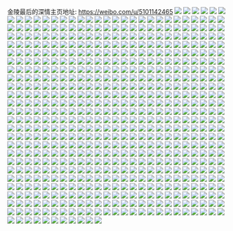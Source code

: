 金陵最后的深情主页地址: https://weibo.com/u/5101142465 
![](https://wx4.sinaimg.cn/mw2000/005zdSbnly1h95xys8tdij32c0340b2a.jpg) 
![](https://wx4.sinaimg.cn/mw2000/005zdSbnly1h95xyvh601j32c03401ky.jpg) 
![](https://wx4.sinaimg.cn/mw2000/005zdSbnly1h95xz0tlqej32c0340kjm.jpg) 
![](https://wx4.sinaimg.cn/mw2000/005zdSbnly1h95xz69ycwj32c0340x6q.jpg) 
![](https://wx4.sinaimg.cn/mw2000/005zdSbnly1h95xyndbztj32c03404qt.jpg) 
![](https://wx4.sinaimg.cn/mw2000/005zdSbnly1h95xzjs5fxj32c033zkjo.jpg) 
![](https://wx4.sinaimg.cn/mw2000/005zdSbnly1h94scohmbyj316o1kw1kx.jpg) 
![](https://wx4.sinaimg.cn/mw2000/005zdSbnly1h94scr5qmwj316o1kw4qp.jpg) 
![](https://wx4.sinaimg.cn/mw2000/005zdSbnly1h94sctmosaj316o1kw1kx.jpg) 
![](https://wx4.sinaimg.cn/mw2000/005zdSbnly1h94scusnk2j316o1kw4qp.jpg) 
![](https://wx4.sinaimg.cn/mw2000/005zdSbnly1h94scwnuiuj316o1kw4qp.jpg) 
![](https://wx4.sinaimg.cn/mw2000/005zdSbnly1h94scx3y5dj316o1kw1kx.jpg) 
![](https://wx4.sinaimg.cn/mw2000/005zdSbnly1h94sd2a0uzj32c03407wn.jpg) 
![](https://wx4.sinaimg.cn/mw2000/005zdSbnly1h94scm2dgfj330v29n7wi.jpg) 
![](https://wx4.sinaimg.cn/mw2000/005zdSbnly1h905cnvd77j32c0340npe.jpg) 
![](https://wx4.sinaimg.cn/mw2000/005zdSbnly1h905cootbgj32c0340npe.jpg) 
![](https://wx4.sinaimg.cn/mw2000/005zdSbnly1h905cpljb4j32c0340kjm.jpg) 
![](https://wx4.sinaimg.cn/mw2000/005zdSbnly1h905cn16wkj31th2fa7v2.jpg) 
![](https://wx4.sinaimg.cn/mw2000/005zdSbnly1h905crf4ahj32c0340e82.jpg) 
![](https://wx4.sinaimg.cn/mw2000/005zdSbnly1h905crzdz2j320d2oh7wh.jpg) 
![](https://wx4.sinaimg.cn/mw2000/005zdSbnly1h8z3tw39qmj32c03401l0.jpg) 
![](https://wx4.sinaimg.cn/mw2000/005zdSbnly1h8z3txl1ooj32c03407wk.jpg) 
![](https://wx4.sinaimg.cn/mw2000/005zdSbnly1h8z3tys9hij32c0340x6q.jpg) 
![](https://wx4.sinaimg.cn/mw2000/005zdSbnly1h8z3tzzadvj32c02c01kz.jpg) 
![](https://wx4.sinaimg.cn/mw2000/005zdSbnly1h8z3tuw5boj32c02c0kjm.jpg) 
![](https://wx4.sinaimg.cn/mw2000/005zdSbnly1h8z3u12cc5j32c02c0npe.jpg) 
![](https://wx4.sinaimg.cn/mw2000/005zdSbnly1h8z3u24lbfj32c0340hdv.jpg) 
![](https://wx4.sinaimg.cn/mw2000/005zdSbnly1h8z3u3bg9ij32c0340kjn.jpg) 
![](https://wx4.sinaimg.cn/mw2000/005zdSbnly1h8z3u490jaj32c02c0hdu.jpg) 
![](https://wx4.sinaimg.cn/mw2000/005zdSbnly1h8wxp9gf7vj32bc3347wi.jpg) 
![](https://wx4.sinaimg.cn/mw2000/005zdSbnly1h8wxpabi4nj32bc334hdu.jpg) 
![](https://wx4.sinaimg.cn/mw2000/005zdSbnly1h8wxpao56nj31401o0k36.jpg) 
![](https://wx4.sinaimg.cn/mw2000/005zdSbnly1h8wxpcc02lj32bc3341kz.jpg) 
![](https://wx4.sinaimg.cn/mw2000/005zdSbnly1h8wxp8j5kkj32bc3341ky.jpg) 
![](https://wx4.sinaimg.cn/mw2000/005zdSbnly1h8ndjp0ukxj31sc2ds1ky.jpg) 
![](https://wx4.sinaimg.cn/mw2000/005zdSbnly1h8ndjt6zb3j31sc2dsb2a.jpg) 
![](https://wx4.sinaimg.cn/mw2000/005zdSbnly1h8ndjy34sjj32c0340b2b.jpg) 
![](https://wx4.sinaimg.cn/mw2000/005zdSbnly1h8ndjnh5ogj32c03407wj.jpg) 
![](https://wx4.sinaimg.cn/mw2000/005zdSbnly1h8ndjvv9fzj32c0340b2b.jpg) 
![](https://wx4.sinaimg.cn/mw2000/005zdSbnly1h8ndjr4ljrj32c0340x6q.jpg) 
![](https://wx4.sinaimg.cn/mw2000/005zdSbnly1h8k3godndwj30u01t1n2t.jpg) 
![](https://wx4.sinaimg.cn/mw2000/005zdSbnly1h8k3h3443yj30u01t17a8.jpg) 
![](https://wx4.sinaimg.cn/mw2000/005zdSbnly1h8k3h3k18mj30u01t10yt.jpg) 
![](https://wx4.sinaimg.cn/mw2000/005zdSbnly1h8k3h3u5daj30u01t1n38.jpg) 
![](https://wx4.sinaimg.cn/mw2000/005zdSbnly1h8k3h45pdaj30u01t1dmh.jpg) 
![](https://wx4.sinaimg.cn/mw2000/005zdSbnly1h8k3h2klkvj30u01t1n2e.jpg) 
![](https://wx4.sinaimg.cn/mw2000/005zdSbnly1h8f5q79ab9j32c0340x6p.jpg) 
![](https://wx4.sinaimg.cn/mw2000/005zdSbnly1h8f5q7zcemj32c03407wi.jpg) 
![](https://wx4.sinaimg.cn/mw2000/005zdSbnly1h8f5q8cee6j30rs1jkk1j.jpg) 
![](https://wx4.sinaimg.cn/mw2000/005zdSbnly1h8f5q8l9haj30rs1jktjm.jpg) 
![](https://wx4.sinaimg.cn/mw2000/005zdSbnly1h8f5q8trbwj30rs1jk7fm.jpg) 
![](https://wx4.sinaimg.cn/mw2000/005zdSbnly1h8f5q6jyz9j30rs220nle.jpg) 
![](https://wx4.sinaimg.cn/mw2000/005zdSbnly1h8f5q9bju6j31402eo1kx.jpg) 
![](https://wx4.sinaimg.cn/mw2000/005zdSbnly1h8f5q9kc0bj30rs15o10y.jpg) 
![](https://wx4.sinaimg.cn/mw2000/005zdSbnly1h8f5q9u743j30rs2klhb7.jpg) 
![](https://wx4.sinaimg.cn/mw2000/005zdSbnly1h8cp1mngkqj32c0340kjl.jpg) 
![](https://wx4.sinaimg.cn/mw2000/005zdSbnly1h8cp1n7xpij32c0340kjl.jpg) 
![](https://wx4.sinaimg.cn/mw2000/005zdSbnly1h8cp1nwv8zj32c0340npd.jpg) 
![](https://wx4.sinaimg.cn/mw2000/005zdSbnly1h8cp1m33kkj32c0340hdt.jpg) 
![](https://wx4.sinaimg.cn/mw2000/005zdSbnly1h8cp1ohn3aj32c03404qp.jpg) 
![](https://wx4.sinaimg.cn/mw2000/005zdSbnly1h8cp1ozq03j32c03407wh.jpg) 
![](https://wx4.sinaimg.cn/mw2000/005zdSbnly1h87f1520f6j30rs1jkndu.jpg) 
![](https://wx4.sinaimg.cn/mw2000/005zdSbnly1h87f15ci9gj30rs1jkaql.jpg) 
![](https://wx4.sinaimg.cn/mw2000/005zdSbnly1h87f170ztcj32122pf7wh.jpg) 
![](https://wx4.sinaimg.cn/mw2000/005zdSbnly1h87f19ddg2j32c03401l0.jpg) 
![](https://wx4.sinaimg.cn/mw2000/005zdSbnly1h869zkdgx4j32072o91kx.jpg) 
![](https://wx4.sinaimg.cn/mw2000/005zdSbnly1h86a0a8w5bj32ii2ii4qp.jpg) 
![](https://wx4.sinaimg.cn/mw2000/005zdSbnly1h85j1qwczdj315m1jiwxn.jpg) 
![](https://wx4.sinaimg.cn/mw2000/005zdSbnly1h85j1rnt0jj32c03407wi.jpg) 
![](https://wx4.sinaimg.cn/mw2000/005zdSbnly1h85j1se0cpj31o0280kjl.jpg) 
![](https://wx4.sinaimg.cn/mw2000/005zdSbnly1h85j1tiu6rj31o0280qv5.jpg) 
![](https://wx4.sinaimg.cn/mw2000/005zdSbnly1h85j1qjuvbj31o0280kjl.jpg) 
![](https://wx4.sinaimg.cn/mw2000/005zdSbnly1h85j1un689j31o0280u0x.jpg) 
![](https://wx4.sinaimg.cn/mw2000/005zdSbnly1h85j1vrx5yj31o0280x6p.jpg) 
![](https://wx4.sinaimg.cn/mw2000/005zdSbnly1h85j1wx24ij31o0280u0x.jpg) 
![](https://wx4.sinaimg.cn/mw2000/005zdSbnly1h85j1y0rpcj31sc1scx6p.jpg) 
![](https://wx4.sinaimg.cn/mw2000/005zdSbnly1h81mqv41urj316o1kw4n2.jpg) 
![](https://wx4.sinaimg.cn/mw2000/005zdSbnly1h81mqw6ws8j31o0280x6p.jpg) 
![](https://wx4.sinaimg.cn/mw2000/005zdSbnly1h81mqwqajlj316o1kwtyc.jpg) 
![](https://wx4.sinaimg.cn/mw2000/005zdSbnly1h81mqxkff7j316o1kwx4n.jpg) 
![](https://wx4.sinaimg.cn/mw2000/005zdSbnly1h81mqulth0j316o1kw1jr.jpg) 
![](https://wx4.sinaimg.cn/mw2000/005zdSbnly1h81mqxw6d8j30rs1st180.jpg) 
![](https://wx4.sinaimg.cn/mw2000/005zdSbnly1h7y37t7n52j31o02807wh.jpg) 
![](https://wx4.sinaimg.cn/mw2000/005zdSbnly1h7y37u9mm5j31o02807wh.jpg) 
![](https://wx4.sinaimg.cn/mw2000/005zdSbnly1h7y37va9faj31o02807wh.jpg) 
![](https://wx4.sinaimg.cn/mw2000/005zdSbnly1h7y37w6zywj32c03407wj.jpg) 
![](https://wx4.sinaimg.cn/mw2000/005zdSbnly1h7y37s7gcsj30rs222k7d.jpg) 
![](https://wx4.sinaimg.cn/mw2000/005zdSbnly1h7y37wmysyj30rs22217n.jpg) 
![](https://wx4.sinaimg.cn/mw2000/005zdSbnly1h7y37wyihoj30rs1jkwy1.jpg) 
![](https://wx4.sinaimg.cn/mw2000/005zdSbnly1h7y37x7l9uj30rs1jk13h.jpg) 
![](https://wx4.sinaimg.cn/mw2000/005zdSbnly1h7y37xikohj30rs222kbd.jpg) 
![](https://wx4.sinaimg.cn/mw2000/005zdSbnly1h7q1rcs4x8j31hc280kjl.jpg) 
![](https://wx4.sinaimg.cn/mw2000/005zdSbnly1h7m5vrlksdj31sc1scnpd.jpg) 
![](https://wx4.sinaimg.cn/mw2000/005zdSbnly1h7laf14dh6j30u01t1dm9.jpg) 
![](https://wx4.sinaimg.cn/mw2000/005zdSbnly1h7lafeapsdj30u01t1gqm.jpg) 
![](https://wx4.sinaimg.cn/mw2000/005zdSbnly1h7lafny452j30tz13z49w.jpg) 
![](https://wx4.sinaimg.cn/mw2000/005zdSbnly1h7l3w4fk3vj30rs1jknb6.jpg) 
![](https://wx4.sinaimg.cn/mw2000/005zdSbnly1h7l3w3bzvtj316o1kwu0e.jpg) 
![](https://wx4.sinaimg.cn/mw2000/005zdSbnly1h7dfxpxmtpj30u01t10zm.jpg) 
![](https://wx4.sinaimg.cn/mw2000/005zdSbnly1h7dfxv19n7j30u01t1js8.jpg) 
![](https://wx4.sinaimg.cn/mw2000/005zdSbnly1h79u1bih0yj30u01t1tdn.jpg) 
![](https://wx4.sinaimg.cn/mw2000/005zdSbnly1h79u1j0f33j30u01t1q86.jpg) 
![](https://wx4.sinaimg.cn/mw2000/005zdSbnly1h79u1u2dzaj30u01t1dkz.jpg) 
![](https://wx4.sinaimg.cn/mw2000/005zdSbnly1h79u1r9vmwj30u01t1wf7.jpg) 
![](https://wx4.sinaimg.cn/mw2000/005zdSbnly1h750dyn3ngj32c02bzhdu.jpg) 
![](https://wx4.sinaimg.cn/mw2000/005zdSbnly1h750dzz7xlj32c0340hdu.jpg) 
![](https://wx4.sinaimg.cn/mw2000/005zdSbnly1h750e2kyc5j32c02c01kz.jpg) 
![](https://wx4.sinaimg.cn/mw2000/005zdSbnly1h750e4gjosj32c0340qv6.jpg) 
![](https://wx4.sinaimg.cn/mw2000/005zdSbnly1h750e5sobsj32c0340e82.jpg) 
![](https://wx4.sinaimg.cn/mw2000/005zdSbnly1h750ecuubtj31sc1sctgp.jpg) 
![](https://wx4.sinaimg.cn/mw2000/005zdSbnly1h750e9ak0jj31sc1schdt.jpg) 
![](https://wx4.sinaimg.cn/mw2000/005zdSbnly1h750eg00omj30rs1cmqf9.jpg) 
![](https://wx4.sinaimg.cn/mw2000/005zdSbnly1h6t2p1amkcj30wr1z04qp.jpg) 
![](https://wx4.sinaimg.cn/mw2000/005zdSbnly1h6t304f39pj30wi1yc1kx.jpg) 
![](https://wx4.sinaimg.cn/mw2000/005zdSbnly1h6op891ptej31zk1zjnpd.jpg) 
![](https://wx4.sinaimg.cn/mw2000/005zdSbnly1h6op8a0e1tj316o1kwkj8.jpg) 
![](https://wx4.sinaimg.cn/mw2000/005zdSbnly1h6op8cuajjj316o1kwdjl.jpg) 
![](https://wx4.sinaimg.cn/mw2000/005zdSbnly1h6op8fcxr5j31sc2dse82.jpg) 
![](https://wx4.sinaimg.cn/mw2000/005zdSbnly1h6op82x17bj31sc2dskjm.jpg) 
![](https://wx4.sinaimg.cn/mw2000/005zdSbnly1h6op8glzdxj30rs1jk10r.jpg) 
![](https://wx4.sinaimg.cn/mw2000/005zdSbnly1h6oqmt8c1aj32c03407wj.jpg) 
![](https://wx4.sinaimg.cn/mw2000/005zdSbnly1h6oqmvyhmhj32c03407wj.jpg) 
![](https://wx4.sinaimg.cn/mw2000/005zdSbnly1h6oqmqh6ryj30rs1jkdi5.jpg) 
![](https://wx4.sinaimg.cn/mw2000/005zdSbnly1h6oqn445r4j329h30mhdx.jpg) 
![](https://wx4.sinaimg.cn/mw2000/005zdSbnly1h6htga4317j321g329x6q.jpg) 
![](https://wx4.sinaimg.cn/mw2000/005zdSbnly1h6avc2grevj31be0zkq74.jpg) 
![](https://wx4.sinaimg.cn/mw2000/005zdSbnly1h6avc2shalj30zk1be3zx.jpg) 
![](https://wx4.sinaimg.cn/mw2000/005zdSbnly1h61dhaqtlfj32c0340x6s.jpg) 
![](https://wx4.sinaimg.cn/mw2000/005zdSbnly1h61dhcip33j32c03401l0.jpg) 
![](https://wx4.sinaimg.cn/mw2000/005zdSbnly1h61dhdrwykj31sc2dsx6p.jpg) 
![](https://wx4.sinaimg.cn/mw2000/005zdSbnly1h61dhf4ne0j31sc2dsqv5.jpg) 
![](https://wx4.sinaimg.cn/mw2000/005zdSbnly1h61dh6gkj6j316o1kw7wh.jpg) 
![](https://wx4.sinaimg.cn/mw2000/005zdSbnly1h61dhg1on8j30rs15o7l3.jpg) 
![](https://wx4.sinaimg.cn/mw2000/005zdSbnly1h61dhh4uyuj31402eon5s.jpg) 
![](https://wx4.sinaimg.cn/mw2000/005zdSbnly1h61dhi6clxj31402eok5b.jpg) 
![](https://wx4.sinaimg.cn/mw2000/005zdSbnly1h60gaqpsy6j31sc1sce81.jpg) 
![](https://wx4.sinaimg.cn/mw2000/005zdSbnly1h60garjgfuj31sc1sc4qp.jpg) 
![](https://wx4.sinaimg.cn/mw2000/005zdSbnly1h60gaprm77j32c0340e83.jpg) 
![](https://wx4.sinaimg.cn/mw2000/005zdSbnly1h60galjkaxj316o1kwtsl.jpg) 
![](https://wx4.sinaimg.cn/mw2000/005zdSbnly1h60gamy8uqj316o1kwnpd.jpg) 
![](https://wx4.sinaimg.cn/mw2000/005zdSbnly1h60gaoex2mj32bc3341kx.jpg) 
![](https://wx4.sinaimg.cn/mw2000/005zdSbnly1h5zg29xchvj32c0340u0y.jpg) 
![](https://wx4.sinaimg.cn/mw2000/005zdSbnly1h5zg1rerrij31sc2dsnay.jpg) 
![](https://wx4.sinaimg.cn/mw2000/005zdSbnly1h5zg2i381gj32c0340npg.jpg) 
![](https://wx4.sinaimg.cn/mw2000/005zdSbnly1h5zg2jnsgaj31571iykhd.jpg) 
![](https://wx4.sinaimg.cn/mw2000/005zdSbnly1h5zg1xfbioj32c0340hdv.jpg) 
![](https://wx4.sinaimg.cn/mw2000/005zdSbnly1h5zg20xe3rj32c0340qv7.jpg) 
![](https://wx4.sinaimg.cn/mw2000/005zdSbnly1h5zg282fe4j32c0340wsh.jpg) 
![](https://wx4.sinaimg.cn/mw2000/005zdSbnly1h5zg17gva3j32c03404qs.jpg) 
![](https://wx4.sinaimg.cn/mw2000/005zdSbnly1h5zg2dbf3kj32c0340npf.jpg) 
![](https://wx4.sinaimg.cn/mw2000/005zdSbnly1h5yg9d3eluj31kw1kw4qp.jpg) 
![](https://wx4.sinaimg.cn/mw2000/005zdSbnly1h5yg9h2ffqj30rs1lvnjx.jpg) 
![](https://wx4.sinaimg.cn/mw2000/005zdSbnly1h5yg91f4dbj30ok0wr75t.jpg) 
![](https://wx4.sinaimg.cn/mw2000/005zdSbngy1h5xtvl738vj32c02c04qq.jpg) 
![](https://wx4.sinaimg.cn/mw2000/005zdSbngy1h5xtvnrm4tj32c03407wi.jpg) 
![](https://wx4.sinaimg.cn/mw2000/005zdSbngy1h5xtvhzsnzj30ok0wrgr9.jpg) 
![](https://wx4.sinaimg.cn/mw2000/005zdSbnly1h5rjsqnp0vj32bz33z4qr.jpg) 
![](https://wx4.sinaimg.cn/mw2000/005zdSbnly1h5rjsid6s7j32bz33z4qr.jpg) 
![](https://wx4.sinaimg.cn/mw2000/005zdSbnly1h5rjst300aj30rs1jkdsd.jpg) 
![](https://wx4.sinaimg.cn/mw2000/005zdSbnly1h5fp7w95xij30u013ywqg.jpg) 
![](https://wx4.sinaimg.cn/mw2000/005zdSbnly1h4b0s635w3j3297309kjm.jpg) 
![](https://wx4.sinaimg.cn/mw2000/005zdSbnly1h4b0ryox8oj32c02c07wh.jpg) 
![](https://wx4.sinaimg.cn/mw2000/005zdSbnly1h5fox3opjoj30u01407g8.jpg) 
![](https://wx4.sinaimg.cn/mw2000/005zdSbnly1h5fox3dv6ej30u0140gzj.jpg) 
![](https://wx4.sinaimg.cn/mw2000/005zdSbnly1h5fox3wrc3j30u0140zy6.jpg) 
![](https://wx4.sinaimg.cn/mw2000/005zdSbnly1h5fox46br5j30u0190n4w.jpg) 
![](https://wx4.sinaimg.cn/mw2000/005zdSbnly1h5fox4k1m5j30u0190dlx.jpg) 
![](https://wx4.sinaimg.cn/mw2000/005zdSbnly1h1nfxg6a92j30rs1jk4fq.jpg) 
![](https://wx4.sinaimg.cn/mw2000/005zdSbnly1h1nfxggt6qj31400u0gre.jpg) 
![](https://wx4.sinaimg.cn/mw2000/005zdSbnly1h1nfxgo9egj31400u0wtu.jpg) 
![](https://wx4.sinaimg.cn/mw2000/005zdSbnly1h1nfxgv59wj30u0140n7h.jpg) 
![](https://wx4.sinaimg.cn/mw2000/005zdSbnly1h1nfxhi7woj30u01404do.jpg) 
![](https://wx4.sinaimg.cn/mw2000/005zdSbnly1h1nfxhq4u3j30u00u00wy.jpg) 
![](https://wx4.sinaimg.cn/mw2000/005zdSbnly1h1nfxhy2uhj30u014012h.jpg) 
![](https://wx4.sinaimg.cn/mw2000/005zdSbnly1h1nfxi5ht9j30u00u0wlk.jpg) 
![](https://wx4.sinaimg.cn/mw2000/005zdSbnly1h1nfxfseqnj30u01400y6.jpg) 
![](https://wx4.sinaimg.cn/mw2000/005zdSbnly1h5fq7yxs2gj30u0190tcp.jpg) 
![](https://wx4.sinaimg.cn/mw2000/005zdSbnly1h5fq7ymrllj30u0190afx.jpg) 
![](https://wx4.sinaimg.cn/mw2000/005zdSbnly1h5fq7z90d8j30u0190n1i.jpg) 
![](https://wx4.sinaimg.cn/mw2000/005zdSbnly1gz2tkx9wcfj30rs1jk7pp.jpg) 
![](https://wx4.sinaimg.cn/mw2000/005zdSbnly1gz2tlhn62aj32c03404qt.jpg) 
![](https://wx4.sinaimg.cn/mw2000/005zdSbnly1gz2tofdokdj31sc2dsnpe.jpg) 
![](https://wx4.sinaimg.cn/mw2000/005zdSbnly1gz2tlxi70kj32ei379000.jpg) 
![](https://wx4.sinaimg.cn/mw2000/005zdSbnly1gz2tljuw7rj30rs1jkwu7.jpg) 
![](https://wx4.sinaimg.cn/mw2000/005zdSbnly1gz2tmf3su2j32ei379u0y.jpg) 
![](https://wx4.sinaimg.cn/mw2000/005zdSbnly1gz2tmhp0tgj30rs2224mb.jpg) 
![](https://wx4.sinaimg.cn/mw2000/005zdSbnly1gz2toxud05j30rs2kl1kx.jpg) 
![](https://wx4.sinaimg.cn/mw2000/005zdSbnly1gz2tkv952oj30rs1jkaqs.jpg) 
![](https://wx4.sinaimg.cn/mw2000/005zdSbnly1gy5ffghqe5j32c0340b2b.jpg) 
![](https://wx4.sinaimg.cn/mw2000/005zdSbnly1gy5ffi2ch8j32c03404qr.jpg) 
![](https://wx4.sinaimg.cn/mw2000/005zdSbnly1gy5ffj9w2mj32c0340b2b.jpg) 
![](https://wx4.sinaimg.cn/mw2000/005zdSbnly1gy5ffkfirzj32c0340x6q.jpg) 
![](https://wx4.sinaimg.cn/mw2000/005zdSbnly1gy5ffldq8yj32c03404qr.jpg) 
![](https://wx4.sinaimg.cn/mw2000/005zdSbnly1gy5ffmf0dyj32c03404qr.jpg) 
![](https://wx4.sinaimg.cn/mw2000/005zdSbnly1gy5ffn9s9lj31o0280u0x.jpg) 
![](https://wx4.sinaimg.cn/mw2000/005zdSbnly1gy5ffofebxj32c03407wj.jpg) 
![](https://wx4.sinaimg.cn/mw2000/005zdSbnly1gy5ffpmg06j32c0340b2b.jpg) 
![](https://wx4.sinaimg.cn/mw2000/005zdSbnly1gsm9my3h59j32c03401kz.jpg) 
![](https://wx4.sinaimg.cn/mw2000/005zdSbnly1gsm9n0q40ij32c0340hdu.jpg) 
![](https://wx4.sinaimg.cn/mw2000/005zdSbnly1gsm9n2kce8j32c0340hdu.jpg) 
![](https://wx4.sinaimg.cn/mw2000/005zdSbnly1h5fn1da0ipj30u0140k2a.jpg) 
![](https://wx4.sinaimg.cn/mw2000/005zdSbnly1h5fn1dir8mj30rs1jkdsm.jpg) 
![](https://wx4.sinaimg.cn/mw2000/005zdSbnly1h5fn1du4yrj30u01404a1.jpg) 
![](https://wx4.sinaimg.cn/mw2000/005zdSbnly1h5fn1czn3pj30vn14jn4i.jpg) 
![](https://wx4.sinaimg.cn/mw2000/005zdSbnly1h5fn1e0y6bj30u0140tf8.jpg) 
![](https://wx4.sinaimg.cn/mw2000/005zdSbnly1h5fn1e9h8uj30vp0vptnh.jpg) 
![](https://wx4.sinaimg.cn/mw2000/005zdSbnly1h5fn1ejjmxj30u00u0dow.jpg) 
![](https://wx4.sinaimg.cn/mw2000/005zdSbnly1h5fn1ew76nj30u00u0wir.jpg) 
![](https://wx4.sinaimg.cn/mw2000/005zdSbnly1h5fn1f3k3vj30u00u0n2z.jpg) 
![](https://wx4.sinaimg.cn/mw2000/005zdSbnly1gs7v9fja6zj32c02c0hdv.jpg) 
![](https://wx4.sinaimg.cn/mw2000/005zdSbnly1gs7v9g2do4j32c02c04qp.jpg) 
![](https://wx4.sinaimg.cn/mw2000/005zdSbnly1h5fn40fqkfj313w0u0q7k.jpg) 
![](https://wx4.sinaimg.cn/mw2000/005zdSbnly1h5fn40mtixj313w0u0td9.jpg) 
![](https://wx4.sinaimg.cn/mw2000/005zdSbnly1h5fn3kq59xj30rs0rsn1k.jpg) 
![](https://wx4.sinaimg.cn/mw2000/005zdSbnly1h5fn40unk5j30w616wgw6.jpg) 
![](https://wx4.sinaimg.cn/mw2000/005zdSbnly1h5fn403penj30w616wtj4.jpg) 
![](https://wx4.sinaimg.cn/mw2000/005zdSbnly1h5fn3zr8l9j30rs1cmtjg.jpg) 
![](https://wx4.sinaimg.cn/mw2000/005zdSbnly1h5fn5imh9cj30rs222gx9.jpg) 
![](https://wx4.sinaimg.cn/mw2000/005zdSbnly1grrecysmluj31sc1schdt.jpg) 
![](https://wx4.sinaimg.cn/mw2000/005zdSbnly1grred2zu58j32c02c0kjl.jpg) 
![](https://wx4.sinaimg.cn/mw2000/005zdSbnly1grred6gulpj31a41a41kx.jpg) 
![](https://wx4.sinaimg.cn/mw2000/005zdSbnly1grredfw9h5j32c0340b2c.jpg) 
![](https://wx4.sinaimg.cn/mw2000/005zdSbnly1grrecudb91j32c03401l0.jpg) 
![](https://wx4.sinaimg.cn/mw2000/005zdSbnly1grredja6udj32c0340hdv.jpg) 
![](https://wx4.sinaimg.cn/mw2000/005zdSbnly1grpr3qowunj32c0340e82.jpg) 
![](https://wx4.sinaimg.cn/mw2000/005zdSbnly1grpr3sybhhj32c0340b2a.jpg) 
![](https://wx4.sinaimg.cn/mw2000/005zdSbnly1grpr3vxdzfj32c03401ky.jpg) 
![](https://wx4.sinaimg.cn/mw2000/005zdSbnly1grpr3y4l6uj32c2340u0z.jpg) 
![](https://wx4.sinaimg.cn/mw2000/005zdSbnly1grpr3ymwz3j30rs1jk4kd.jpg) 
![](https://wx4.sinaimg.cn/mw2000/005zdSbnly1h5fpoahvipj30u00u0qd5.jpg) 
![](https://wx4.sinaimg.cn/mw2000/005zdSbnly1h5fpoat5v8j30u014011o.jpg) 
![](https://wx4.sinaimg.cn/mw2000/005zdSbnly1h5fpob1976j30w60w6n5q.jpg) 
![](https://wx4.sinaimg.cn/mw2000/005zdSbnly1h5fpo9otyhj30u01404fo.jpg) 
![](https://wx4.sinaimg.cn/mw2000/005zdSbnly1h5fpqptrpuj30wi1yc4p9.jpg) 
![](https://wx4.sinaimg.cn/mw2000/005zdSbnly1h5fpqrv8ccj30wi1yckjl.jpg) 
![](https://wx4.sinaimg.cn/mw2000/005zdSbnly1h5fpr33unrj31um186e2e.jpg) 
![](https://wx4.sinaimg.cn/mw2000/005zdSbnly1h5fq3m9w12j30u00u0k0g.jpg) 
![](https://wx4.sinaimg.cn/mw2000/005zdSbnly1h5fq5ho59pj30u0140wn0.jpg) 
![](https://wx4.sinaimg.cn/mw2000/005zdSbnly1grftmz86u5j32c02c04qr.jpg) 
![](https://wx4.sinaimg.cn/mw2000/005zdSbnly1grftn01oe5j30rs1jk1h5.jpg) 
![](https://wx4.sinaimg.cn/mw2000/005zdSbnly1gr9ywcjvjij31sc2dsqv5.jpg) 
![](https://wx4.sinaimg.cn/mw2000/005zdSbnly1gr9ywd53kej30rs0vaq9d.jpg) 
![](https://wx4.sinaimg.cn/mw2000/005zdSbnly1gr9ywe5tguj324e24enpe.jpg) 
![](https://wx4.sinaimg.cn/mw2000/005zdSbnly1gr9ywf4kofj32c02c0u0x.jpg) 
![](https://wx4.sinaimg.cn/mw2000/005zdSbnly1gr9ywgepfkj33332bbkjn.jpg) 
![](https://wx4.sinaimg.cn/mw2000/005zdSbnly1gr9ywb49uoj32ei379hdv.jpg) 
![](https://wx4.sinaimg.cn/mw2000/005zdSbnly1gr9ywigp82j31sc1sc7wk.jpg) 
![](https://wx4.sinaimg.cn/mw2000/005zdSbnly1gr9ywjalz6j31sc1scb29.jpg) 
![](https://wx4.sinaimg.cn/mw2000/005zdSbnly1gr9ywjsl05j30ty1hcao6.jpg) 
![](https://wx4.sinaimg.cn/mw2000/005zdSbnly1gr492vmfnyj32c03407wu.jpg) 
![](https://wx4.sinaimg.cn/mw2000/005zdSbnly1gr492xwqbpj32c02c0npe.jpg) 
![](https://wx4.sinaimg.cn/mw2000/005zdSbnly1gr4930nzjcj32c02c0u0x.jpg) 
![](https://wx4.sinaimg.cn/mw2000/005zdSbnly1h5foveuofuj30u00u010e.jpg) 
![](https://wx4.sinaimg.cn/mw2000/005zdSbnly1h5fow16mhfj30rs1jkall.jpg) 
![](https://wx4.sinaimg.cn/mw2000/005zdSbnly1h5fovf9unqj30u01407lv.jpg) 
![](https://wx4.sinaimg.cn/mw2000/005zdSbnly1h5fovfn9iuj30tw0tw442.jpg) 
![](https://wx4.sinaimg.cn/mw2000/005zdSbnly1h5fow1h2caj30u014012e.jpg) 
![](https://wx4.sinaimg.cn/mw2000/005zdSbnly1h5fow1pzfaj30rs2mw7j1.jpg) 
![](https://wx4.sinaimg.cn/mw2000/005zdSbnly1gqlqhk4b9rj32c02c0b2a.jpg) 
![](https://wx4.sinaimg.cn/mw2000/005zdSbnly1gqlqhlipkgj32c0340x6r.jpg) 
![](https://wx4.sinaimg.cn/mw2000/005zdSbnly1gqlqhmmmrsj30rs222kjl.jpg) 
![](https://wx4.sinaimg.cn/mw2000/005zdSbnly1gqlqhj0gbfj32c0340b2c.jpg) 
![](https://wx4.sinaimg.cn/mw2000/005zdSbnly1gqlqhnlofoj32c03407wi.jpg) 
![](https://wx4.sinaimg.cn/mw2000/005zdSbnly1gqlqho1s9rj30rs1jkqjo.jpg) 
![](https://wx4.sinaimg.cn/mw2000/005zdSbnly1gqlqhp2k1bj32c02c0qv6.jpg) 
![](https://wx4.sinaimg.cn/mw2000/005zdSbnly1gqlqhq7l0uj32c02c0hdu.jpg) 
![](https://wx4.sinaimg.cn/mw2000/005zdSbnly1gqlqhrj9lij32c03407wj.jpg) 
![](https://wx4.sinaimg.cn/mw2000/005zdSbnly1gqkgkfy4naj32c0340npj.jpg) 
![](https://wx4.sinaimg.cn/mw2000/005zdSbnly1gqkgki74aoj32ei379u0y.jpg) 
![](https://wx4.sinaimg.cn/mw2000/005zdSbnly1gqkgkc5uepj32c0340e84.jpg) 
![](https://wx4.sinaimg.cn/mw2000/005zdSbnly1gqjbu6dtzsj32c03404qs.jpg) 
![](https://wx4.sinaimg.cn/mw2000/005zdSbnly1gqjbtsi06tj32c0340kjn.jpg) 
![](https://wx4.sinaimg.cn/mw2000/005zdSbnly1gqjbwri382j32c0340kjn.jpg) 
![](https://wx4.sinaimg.cn/mw2000/005zdSbnly1gqjbwvg2q1j32c02c0e82.jpg) 
![](https://wx4.sinaimg.cn/mw2000/005zdSbnly1gqjbx0zb9pj32c02c0b2a.jpg) 
![](https://wx4.sinaimg.cn/mw2000/005zdSbnly1gqjbxn1chij32c0340qv9.jpg) 
![](https://wx4.sinaimg.cn/mw2000/005zdSbnly1gqjbyfb8zqj32c0340nph.jpg) 
![](https://wx4.sinaimg.cn/mw2000/005zdSbnly1gqjbyhitm6j32c02c0qc0.jpg) 
![](https://wx4.sinaimg.cn/mw2000/005zdSbnly1gqjbz7qdyuj30rs1jkqeg.jpg) 
![](https://wx4.sinaimg.cn/mw2000/005zdSbnly1gqfvikam5rj31rn1rnkbx.jpg) 
![](https://wx4.sinaimg.cn/mw2000/005zdSbnly1gqfvazgiu4j32c02c0kia.jpg) 
![](https://wx4.sinaimg.cn/mw2000/005zdSbnly1gqfvipo751j33402c07wi.jpg) 
![](https://wx4.sinaimg.cn/mw2000/005zdSbnly1gqfvim6e7sj32c03407wj.jpg) 
![](https://wx4.sinaimg.cn/mw2000/005zdSbnly1gqfving1lfj33402c0u0y.jpg) 
![](https://wx4.sinaimg.cn/mw2000/005zdSbnly1gqfviojho4j32c02c07wk.jpg) 
![](https://wx4.sinaimg.cn/mw2000/005zdSbnly1gqbad845t8j32c02c07wi.jpg) 
![](https://wx4.sinaimg.cn/mw2000/005zdSbnly1gqbad2j17cj32c02c0b29.jpg) 
![](https://wx4.sinaimg.cn/mw2000/005zdSbnly1gqbadah19yj32ei379x6r.jpg) 
![](https://wx4.sinaimg.cn/mw2000/005zdSbnly1gqbad5sxb5j32c02c07wi.jpg) 
![](https://wx4.sinaimg.cn/mw2000/005zdSbnly1gqbad965sij32c0340u0z.jpg) 
![](https://wx4.sinaimg.cn/mw2000/005zdSbnly1gqbad44qusj32c02c0b29.jpg) 
![](https://wx4.sinaimg.cn/mw2000/005zdSbnly1gpw7779abbj32c0340b2g.jpg) 
![](https://wx4.sinaimg.cn/mw2000/005zdSbnly1gpw77ag1ggj32c0340u0y.jpg) 
![](https://wx4.sinaimg.cn/mw2000/005zdSbnly1gpw77bwt8kj30rs1jk181.jpg) 
![](https://wx4.sinaimg.cn/mw2000/005zdSbnly1gpw77e2qw2j32c2340b2b.jpg) 
![](https://wx4.sinaimg.cn/mw2000/005zdSbnly1gpw77f09u3j30rs1jkdu1.jpg) 
![](https://wx4.sinaimg.cn/mw2000/005zdSbnly1gpw77ijzpnj324g2tyx6q.jpg) 
![](https://wx4.sinaimg.cn/mw2000/005zdSbnly1gpw77l3vl1j32c0340u0z.jpg) 
![](https://wx4.sinaimg.cn/mw2000/005zdSbnly1gpw77pjirdj31sc2dse85.jpg) 
![](https://wx4.sinaimg.cn/mw2000/005zdSbnly1gpw77t43cej31sc1sckjn.jpg) 
![](https://wx4.sinaimg.cn/mw2000/005zdSbnly1gpo2q8rxlej30rs1jk1dm.jpg) 
![](https://wx4.sinaimg.cn/mw2000/005zdSbnly1gpo2qh7nwjj32c02c0x6u.jpg) 
![](https://wx4.sinaimg.cn/mw2000/005zdSbnly1gpo2qpj9msj31ho1zkx6p.jpg) 
![](https://wx4.sinaimg.cn/mw2000/005zdSbnly1gpo2qx82w1j32by33wqv6.jpg) 
![](https://wx4.sinaimg.cn/mw2000/005zdSbnly1gpo2q6883hj32c033z7wj.jpg) 
![](https://wx4.sinaimg.cn/mw2000/005zdSbnly1gozwottbsjj32c0340x6q.jpg) 
![](https://wx4.sinaimg.cn/mw2000/005zdSbnly1gozwowz3ebj32c0340u0y.jpg) 
![](https://wx4.sinaimg.cn/mw2000/005zdSbnly1gozwozn1cyj32c0340hdt.jpg) 
![](https://wx4.sinaimg.cn/mw2000/005zdSbnly1gozwp2etflj32c0340kjo.jpg) 
![](https://wx4.sinaimg.cn/mw2000/005zdSbnly1gozwp3ewewj31ho1zkkjl.jpg) 
![](https://wx4.sinaimg.cn/mw2000/005zdSbnly1gozwp40bp9j31ay1ql4qp.jpg) 
![](https://wx4.sinaimg.cn/mw2000/005zdSbnly1gozwp9hvakj32c03407wm.jpg) 
![](https://wx4.sinaimg.cn/mw2000/005zdSbnly1gozwpb36jhj32ei379x6q.jpg) 
![](https://wx4.sinaimg.cn/mw2000/005zdSbnly1gp3juv41chj30w60w6al6.jpg) 
![](https://wx4.sinaimg.cn/mw2000/005zdSbnly1gou6iugu13j30rs2bctvt.jpg) 
![](https://wx4.sinaimg.cn/mw2000/005zdSbnly1gou6ive19wj322o340u0z.jpg) 
![](https://wx4.sinaimg.cn/mw2000/005zdSbnly1gou6ity3j4j322o3401l0.jpg) 
![](https://wx4.sinaimg.cn/mw2000/005zdSbnly1gou6iwwkggj322o3404qt.jpg) 
![](https://wx4.sinaimg.cn/mw2000/005zdSbnly1gp4msvwzk7j30wi1crx6q.jpg) 
![](https://wx4.sinaimg.cn/mw2000/005zdSbnly1gp4mszq22cj30wi1cr1kz.jpg) 
![](https://wx4.sinaimg.cn/mw2000/005zdSbnly1got3y3l21bj31sc1sc7wh.jpg) 
![](https://wx4.sinaimg.cn/mw2000/005zdSbnly1got3y4jlngj32c02c04qt.jpg) 
![](https://wx4.sinaimg.cn/mw2000/005zdSbnly1got3y5mr2xj33402c0e81.jpg) 
![](https://wx4.sinaimg.cn/mw2000/005zdSbnly1got3y6mk0fj30rs10gnf8.jpg) 
![](https://wx4.sinaimg.cn/mw2000/005zdSbnly1got3y7babfj32bc334b2b.jpg) 
![](https://wx4.sinaimg.cn/mw2000/005zdSbnly1got3y7sy2qj30rs1lvgvq.jpg) 
![](https://wx4.sinaimg.cn/mw2000/005zdSbnly1gorujqmbkqj32c02cgx6q.jpg) 
![](https://wx4.sinaimg.cn/mw2000/005zdSbnly1gorujsbcj5j32c02c0kjn.jpg) 
![](https://wx4.sinaimg.cn/mw2000/005zdSbnly1gorujul0tdj32ii2iiqv9.jpg) 
![](https://wx4.sinaimg.cn/mw2000/005zdSbnly1gorujpkon5j32c0340x6q.jpg) 
![](https://wx4.sinaimg.cn/mw2000/005zdSbnly1gorujx7ad4j32c0340e83.jpg) 
![](https://wx4.sinaimg.cn/mw2000/005zdSbnly1gorujyrzpoj32bb3327wj.jpg) 
![](https://wx4.sinaimg.cn/mw2000/005zdSbnly1gokledlmbsj32c0340b2b.jpg) 
![](https://wx4.sinaimg.cn/mw2000/005zdSbnly1goklebxqq5j30rs1jkng7.jpg) 
![](https://wx4.sinaimg.cn/mw2000/005zdSbnly1gojm63pw43j32c0340qv7.jpg) 
![](https://wx4.sinaimg.cn/mw2000/005zdSbnly1gojm66xquzj32c0340e84.jpg) 
![](https://wx4.sinaimg.cn/mw2000/005zdSbnly1gojm68tuk4j32c0340npe.jpg) 
![](https://wx4.sinaimg.cn/mw2000/005zdSbnly1gojm5zltf0j32c0340kjm.jpg) 
![](https://wx4.sinaimg.cn/mw2000/005zdSbnly1gojm6c3x1nj32c0340qv6.jpg) 
![](https://wx4.sinaimg.cn/mw2000/005zdSbnly1gojm6f5wuuj32c0340hdv.jpg) 
![](https://wx4.sinaimg.cn/mw2000/005zdSbnly1gojm6gsrt1j32c0340hdv.jpg) 
![](https://wx4.sinaimg.cn/mw2000/005zdSbnly1gojm6ibmorj32c0340kjn.jpg) 
![](https://wx4.sinaimg.cn/mw2000/005zdSbnly1gojm6jhqt6j32c0340e82.jpg) 
![](https://wx4.sinaimg.cn/mw2000/005zdSbnly1godw00nc20j32c23407wj.jpg) 
![](https://wx4.sinaimg.cn/mw2000/005zdSbnly1godw019t6ij32c02c0kjl.jpg) 
![](https://wx4.sinaimg.cn/mw2000/005zdSbnly1godw0337b5j32c02c0u0z.jpg) 
![](https://wx4.sinaimg.cn/mw2000/005zdSbnly1godw042jnfj32bc334e83.jpg) 
![](https://wx4.sinaimg.cn/mw2000/005zdSbnly1godw04ycavj32c02c07wi.jpg) 
![](https://wx4.sinaimg.cn/mw2000/005zdSbnly1godw05w6urj32c02c07wi.jpg) 
![](https://wx4.sinaimg.cn/mw2000/005zdSbnly1godw06v8fbj32c02c0x6p.jpg) 
![](https://wx4.sinaimg.cn/mw2000/005zdSbnly1godw07t7ucj32c02c0b29.jpg) 
![](https://wx4.sinaimg.cn/mw2000/005zdSbnly1godw09ohlyj32c0340npe.jpg) 
![](https://wx4.sinaimg.cn/mw2000/005zdSbnly1goe11vvn75j32c02c04qr.jpg) 
![](https://wx4.sinaimg.cn/mw2000/005zdSbnly1goe11trb37j321c2pqhdu.jpg) 
![](https://wx4.sinaimg.cn/mw2000/005zdSbnly1goe11wat4ij30rs1jk1du.jpg) 
![](https://wx4.sinaimg.cn/mw2000/005zdSbnly1gnrzb74lxcj31sc1schdt.jpg) 
![](https://wx4.sinaimg.cn/mw2000/005zdSbnly1gvcdf7oy14j60rs222b2902.jpg) 
![](https://wx4.sinaimg.cn/mw2000/005zdSbnly1gvcdf86cqtj60rs1lvtlg02.jpg) 
![](https://wx4.sinaimg.cn/mw2000/005zdSbnly1gnof5dwupaj32c02c0dxh.jpg) 
![](https://wx4.sinaimg.cn/mw2000/005zdSbnly1gnof5gq3hkj32c02c0qv5.jpg) 
![](https://wx4.sinaimg.cn/mw2000/005zdSbnly1gnof5ikfu2j30rs1jkqmp.jpg) 
![](https://wx4.sinaimg.cn/mw2000/005zdSbnly1gnof5jzyjwj32c03407wi.jpg) 
![](https://wx4.sinaimg.cn/mw2000/005zdSbnly1gnof5ltzcsj32c0340kjm.jpg) 
![](https://wx4.sinaimg.cn/mw2000/005zdSbnly1gnof5pjt65j32c0340kjm.jpg) 
![](https://wx4.sinaimg.cn/mw2000/005zdSbnly1gnof5r48wij32c02c04qp.jpg) 
![](https://wx4.sinaimg.cn/mw2000/005zdSbnly1gnof5tmwsmj32b032ohdv.jpg) 
![](https://wx4.sinaimg.cn/mw2000/005zdSbnly1gnof5un33ej32c02c0b29.jpg) 
![](https://wx4.sinaimg.cn/mw2000/005zdSbnly1gnof5x6gnxj32c02c0hdt.jpg) 
![](https://wx4.sinaimg.cn/mw2000/005zdSbnly1gnf9f47v8zj322h2rcx6p.jpg) 
![](https://wx4.sinaimg.cn/mw2000/005zdSbnly1gnf9f68waej32c0340b2b.jpg) 
![](https://wx4.sinaimg.cn/mw2000/005zdSbnly1gnf9f90t2fj32c0340x6r.jpg) 
![](https://wx4.sinaimg.cn/mw2000/005zdSbnly1gnf9fa00bdj32c02c0x6p.jpg) 
![](https://wx4.sinaimg.cn/mw2000/005zdSbnly1gnf9fbtfx3j31sc2ds4qr.jpg) 
![](https://wx4.sinaimg.cn/mw2000/005zdSbnly1gnesw1aj1xj31sc1sc1ky.jpg) 
![](https://wx4.sinaimg.cn/mw2000/005zdSbnly1gnesw20d7mj31sc1scx6p.jpg) 
![](https://wx4.sinaimg.cn/mw2000/005zdSbnly1gmmbf79cr0j30rs1jk4o7.jpg) 
![](https://wx4.sinaimg.cn/mw2000/005zdSbnly1gmmbf7veraj31sc2dse82.jpg) 
![](https://wx4.sinaimg.cn/mw2000/005zdSbnly1gmmbf8dhixj30rs2221kx.jpg) 
![](https://wx4.sinaimg.cn/mw2000/005zdSbnly1gmmbf8n6hyj30rs15otsp.jpg) 
![](https://wx4.sinaimg.cn/mw2000/005zdSbnly1gmmbf9kq9cj32c0340x6r.jpg) 
![](https://wx4.sinaimg.cn/mw2000/005zdSbnly1gmmbfal6xqj32c0340npe.jpg) 
![](https://wx4.sinaimg.cn/mw2000/005zdSbnly1gmfarnk1cqj31zb2n37wi.jpg) 
![](https://wx4.sinaimg.cn/mw2000/005zdSbnly1gmfaronx47j32c03401ky.jpg) 
![](https://wx4.sinaimg.cn/mw2000/005zdSbnly1gmfarqlkzyj30rs1jkk8n.jpg) 
![](https://wx4.sinaimg.cn/mw2000/005zdSbnly1gmfarrjsarj32c02c0npe.jpg) 
![](https://wx4.sinaimg.cn/mw2000/005zdSbnly1gmfarstyn3j32c02c0kjl.jpg) 
![](https://wx4.sinaimg.cn/mw2000/005zdSbnly1gmfaruyhuoj32c02c07wi.jpg) 
![](https://wx4.sinaimg.cn/mw2000/005zdSbnly1gmfarwh6zmj32c03404qs.jpg) 
![](https://wx4.sinaimg.cn/mw2000/005zdSbnly1gmfarxthcjj30rs1jkh2p.jpg) 
![](https://wx4.sinaimg.cn/mw2000/005zdSbnly1gmfarzzphxj32b032ou11.jpg) 
![](https://wx4.sinaimg.cn/mw2000/005zdSbnly1gme57jurt4j32c0340u0z.jpg) 
![](https://wx4.sinaimg.cn/mw2000/005zdSbnly1gme57marxrj32c0340u0z.jpg) 
![](https://wx4.sinaimg.cn/mw2000/005zdSbnly1gme57nzbbzj30rs1jk4gz.jpg) 
![](https://wx4.sinaimg.cn/mw2000/005zdSbnly1gme57shd96j32c0340u10.jpg) 
![](https://wx4.sinaimg.cn/mw2000/005zdSbnly1gme57vjbidj32c0340npg.jpg) 
![](https://wx4.sinaimg.cn/mw2000/005zdSbnly1gme57zcj2nj32c02c0hdu.jpg) 
![](https://wx4.sinaimg.cn/mw2000/005zdSbnly1gme584012dj32c0340kjm.jpg) 
![](https://wx4.sinaimg.cn/mw2000/005zdSbnly1gme5860oo4j30rs1jk19r.jpg) 
![](https://wx4.sinaimg.cn/mw2000/005zdSbnly1gme586h3l0j30rs1jktod.jpg) 
![](https://wx4.sinaimg.cn/mw2000/005zdSbnly1gncs2zukfmj32by1qy1ky.jpg) 
![](https://wx4.sinaimg.cn/mw2000/005zdSbnly1gncs30ly3gj33402c01kz.jpg) 
![](https://wx4.sinaimg.cn/mw2000/005zdSbnly1gncs31g6fpj33402c0u0y.jpg) 
![](https://wx4.sinaimg.cn/mw2000/005zdSbnly1gncs32a2afj32c0340u0y.jpg) 
![](https://wx4.sinaimg.cn/mw2000/005zdSbnly1gncs332qmxj32jc1wi7wi.jpg) 
![](https://wx4.sinaimg.cn/mw2000/005zdSbnly1gncs33t08uj32c0340u0y.jpg) 
![](https://wx4.sinaimg.cn/mw2000/005zdSbnly1glup85gzycj32c0340e85.jpg) 
![](https://wx4.sinaimg.cn/mw2000/005zdSbnly1glup88f861j32c0340qv7.jpg) 
![](https://wx4.sinaimg.cn/mw2000/005zdSbnly1glup8acw52j32c0340x6q.jpg) 
![](https://wx4.sinaimg.cn/mw2000/005zdSbnly1glup8djuoij32c03407wj.jpg) 
![](https://wx4.sinaimg.cn/mw2000/005zdSbnly1glup8f3ar6j32c0340hdv.jpg) 
![](https://wx4.sinaimg.cn/mw2000/005zdSbnly1glup8fugovj30rs1jktrc.jpg) 
![](https://wx4.sinaimg.cn/mw2000/005zdSbnly1glup8g716hj30rs222wpw.jpg) 
![](https://wx4.sinaimg.cn/mw2000/005zdSbnly1glup8gngzzj30rs1jkwr3.jpg) 
![](https://wx4.sinaimg.cn/mw2000/005zdSbnly1glup8h00voj30rs1jkdti.jpg) 
![](https://wx4.sinaimg.cn/mw2000/005zdSbnly1glnrfbvkvlj31hn1zknpd.jpg) 
![](https://wx4.sinaimg.cn/mw2000/005zdSbnly1glnqfky8g3j32b032r1l0.jpg) 
![](https://wx4.sinaimg.cn/mw2000/005zdSbnly1glnqfoh28lj32f02f0u0x.jpg) 
![](https://wx4.sinaimg.cn/mw2000/005zdSbnly1glnqfrioq0j32c02c07wi.jpg) 
![](https://wx4.sinaimg.cn/mw2000/005zdSbnly1glnqfvgnmdj32c02c0b2a.jpg) 
![](https://wx4.sinaimg.cn/mw2000/005zdSbnly1glnqg0hshaj32c02c07wi.jpg) 
![](https://wx4.sinaimg.cn/mw2000/005zdSbnly1glml3itb5ij32c03404qs.jpg) 
![](https://wx4.sinaimg.cn/mw2000/005zdSbnly1glml3r020aj32b032oe83.jpg) 
![](https://wx4.sinaimg.cn/mw2000/005zdSbnly1glml3taxhtj321j1j5hba.jpg) 
![](https://wx4.sinaimg.cn/mw2000/005zdSbnly1glml3xl5hbj31sc2ds1ky.jpg) 
![](https://wx4.sinaimg.cn/mw2000/005zdSbnly1glml3yqjslj32c02c0dmo.jpg) 
![](https://wx4.sinaimg.cn/mw2000/005zdSbnly1glml42fc6tj31sc2dskjl.jpg) 
![](https://wx4.sinaimg.cn/mw2000/005zdSbnly1glj1uz45saj31ox2997wh.jpg) 
![](https://wx4.sinaimg.cn/mw2000/005zdSbnly1glj1v2deifj31k322s4qp.jpg) 
![](https://wx4.sinaimg.cn/mw2000/005zdSbnly1glj1v68zshj32c0340qv5.jpg) 
![](https://wx4.sinaimg.cn/mw2000/005zdSbnly1glj1vct3y1j323u2t4u0y.jpg) 
![](https://wx4.sinaimg.cn/mw2000/005zdSbnly1glj1vgnwznj32c0340u0x.jpg) 
![](https://wx4.sinaimg.cn/mw2000/005zdSbnly1glj1vmawafj329830bb2b.jpg) 
![](https://wx4.sinaimg.cn/mw2000/005zdSbnly1glj1vs0flij32c0340x6q.jpg) 
![](https://wx4.sinaimg.cn/mw2000/005zdSbnly1glj1vy3emfj32c0340b2b.jpg) 
![](https://wx4.sinaimg.cn/mw2000/005zdSbnly1glj1w6ci11j32b032r7wk.jpg) 
![](https://wx4.sinaimg.cn/mw2000/005zdSbnly1glj1wbin40j32c02c07wi.jpg) 
![](https://wx4.sinaimg.cn/mw2000/005zdSbnly1glfjk14joij32c0340e82.jpg) 
![](https://wx4.sinaimg.cn/mw2000/005zdSbnly1glfjk2gvmoj32at32fqv6.jpg) 
![](https://wx4.sinaimg.cn/mw2000/005zdSbnly1glfjjyuvh6j32b032r7wj.jpg) 
![](https://wx4.sinaimg.cn/mw2000/005zdSbnly1glfjk3uoioj31sc2ds4qq.jpg) 
![](https://wx4.sinaimg.cn/mw2000/005zdSbnly1glfjk5ds8hj32b032rb2b.jpg) 
![](https://wx4.sinaimg.cn/mw2000/005zdSbnly1glfjk6o6jwj32c0340e82.jpg) 
![](https://wx4.sinaimg.cn/mw2000/005zdSbnly1glfjk7vf2lj32c0340u0y.jpg) 
![](https://wx4.sinaimg.cn/mw2000/005zdSbnly1glfjk9oy6vj32b032r7wj.jpg) 
![](https://wx4.sinaimg.cn/mw2000/005zdSbnly1glfjkatquej32b032r1kz.jpg) 
![](https://wx4.sinaimg.cn/mw2000/005zdSbnly1glfjkc17bnj32c02c0qv7.jpg) 
![](https://wx4.sinaimg.cn/mw2000/005zdSbnly1gl9splo5gdj32c0340npg.jpg) 
![](https://wx4.sinaimg.cn/mw2000/005zdSbnly1gl9spnbra2j32c0340npg.jpg) 
![](https://wx4.sinaimg.cn/mw2000/005zdSbnly1gl9spj20xvj32b032r1kz.jpg) 
![](https://wx4.sinaimg.cn/mw2000/005zdSbnly1gl9spo0t15j30rs15o14t.jpg) 
![](https://wx4.sinaimg.cn/mw2000/005zdSbnly1gky08anzzwj30u0140gyr.jpg) 
![](https://wx4.sinaimg.cn/mw2000/005zdSbnly1gky08hw6xzj30rs1jkx1e.jpg) 
![](https://wx4.sinaimg.cn/mw2000/005zdSbnly1gky089qpq3j32b032r1l0.jpg) 
![](https://wx4.sinaimg.cn/mw2000/005zdSbnly1gky08gysnpj30rs1jkdsi.jpg) 
![](https://wx4.sinaimg.cn/mw2000/005zdSbnly1gky08bda4ej30u0140tox.jpg) 
![](https://wx4.sinaimg.cn/mw2000/005zdSbnly1gky08fupgyj32b032o1l0.jpg) 
![](https://wx4.sinaimg.cn/mw2000/005zdSbnly1gklfvj40tnj30rs222akw.jpg) 
![](https://wx4.sinaimg.cn/mw2000/005zdSbnly1gklfvjveyij32b032rqv5.jpg) 
![](https://wx4.sinaimg.cn/mw2000/005zdSbnly1gklfvk9uqrj316o1kwgvw.jpg) 
![](https://wx4.sinaimg.cn/mw2000/005zdSbnly1gklfvkuz8gj32c02c07wh.jpg) 
![](https://wx4.sinaimg.cn/mw2000/005zdSbnly1gklfvn5e5nj31im2apnpf.jpg) 
![](https://wx4.sinaimg.cn/mw2000/005zdSbnly1gklfvnqsc4j30rs1sttmc.jpg) 
![](https://wx4.sinaimg.cn/mw2000/005zdSbnly1gklfvob9pwj30rs222auj.jpg) 
![](https://wx4.sinaimg.cn/mw2000/005zdSbnly1gklfvipo8mj316m1kw1cu.jpg) 
![](https://wx4.sinaimg.cn/mw2000/005zdSbnly1gklfvpctxjj31n22gl1ky.jpg) 
![](https://wx4.sinaimg.cn/mw2000/005zdSbnly1gkdhr9nct8j32c03407wj.jpg) 
![](https://wx4.sinaimg.cn/mw2000/005zdSbnly1gkdhrb77vvj316o1kwh6i.jpg) 
![](https://wx4.sinaimg.cn/mw2000/005zdSbnly1gkdhr34d79j30rs222114.jpg) 
![](https://wx4.sinaimg.cn/mw2000/005zdSbnly1gkdhrcyvcij316o1kw16w.jpg) 
![](https://wx4.sinaimg.cn/mw2000/005zdSbnly1gkdhre7hunj316o1kwk4a.jpg) 
![](https://wx4.sinaimg.cn/mw2000/005zdSbnly1gkdhrfbm4ij30rs15oti7.jpg) 
![](https://wx4.sinaimg.cn/mw2000/005zdSbnly1gkdhrhc543j316o1kwaxg.jpg) 
![](https://wx4.sinaimg.cn/mw2000/005zdSbnly1gkdhrkztd1j32c03401ky.jpg) 
![](https://wx4.sinaimg.cn/mw2000/005zdSbnly1gkdhrqvlk6j30rs1z71ab.jpg) 
![](https://wx4.sinaimg.cn/mw2000/005zdSbnly1gkdhrt21p0j30rs24edy0.jpg) 
![](https://wx4.sinaimg.cn/mw2000/005zdSbnly1gkdhrur17ij32c02c01kx.jpg) 
![](https://wx4.sinaimg.cn/mw2000/005zdSbnly1gl2f5347a2j32c03401l0.jpg) 
![](https://wx4.sinaimg.cn/mw2000/005zdSbnly1gl2f5spwpqj325v2vtb2b.jpg) 
![](https://wx4.sinaimg.cn/mw2000/005zdSbnly1gl2f3osf1ej30u0140n7u.jpg) 
![](https://wx4.sinaimg.cn/mw2000/005zdSbnly1gl2f3pylopj32c0340x6p.jpg) 
![](https://wx4.sinaimg.cn/mw2000/005zdSbnly1gl2f3qo3azj30rs1jkni5.jpg) 
![](https://wx4.sinaimg.cn/mw2000/005zdSbnly1gl2f3o8bdkj30rs1jk7n8.jpg) 
![](https://wx4.sinaimg.cn/mw2000/005zdSbnly1gl2f3rq7l9j30rs1sudq7.jpg) 
![](https://wx4.sinaimg.cn/mw2000/005zdSbnly1gl2f3s2fmyj30rs1stdq5.jpg) 
![](https://wx4.sinaimg.cn/mw2000/005zdSbnly1gltnv1162kj32c02c07wh.jpg) 
![](https://wx4.sinaimg.cn/mw2000/005zdSbnly1gjyijmiaenj30rs1jktp3.jpg) 
![](https://wx4.sinaimg.cn/mw2000/005zdSbnly1glzyti9l5lj30rs15ok43.jpg) 
![](https://wx4.sinaimg.cn/mw2000/005zdSbnly1gjstgtgr7qj31s02dc1i3.jpg) 
![](https://wx4.sinaimg.cn/mw2000/005zdSbnly1gjsjaahn78j31zx2nykjl.jpg) 
![](https://wx4.sinaimg.cn/mw2000/005zdSbnly1gjsjaex6qmj32c0340b2b.jpg) 
![](https://wx4.sinaimg.cn/mw2000/005zdSbnly1gkp4kg4qnaj30u0140n5g.jpg) 
![](https://wx4.sinaimg.cn/mw2000/005zdSbnly1gkp4kflqtij30u0140qaq.jpg) 
![](https://wx4.sinaimg.cn/mw2000/005zdSbnly1gky0dxxs6jj32c03401l0.jpg) 
![](https://wx4.sinaimg.cn/mw2000/005zdSbnly1gky0dywxpoj30rs1jk7kx.jpg) 
![](https://wx4.sinaimg.cn/mw2000/005zdSbnly1gky0dzecbnj30rs111wnw.jpg) 
![](https://wx4.sinaimg.cn/mw2000/005zdSbnly1gky0dtyv46j30rs1lwnev.jpg) 
![](https://wx4.sinaimg.cn/mw2000/005zdSbnly1gky0e1wakhj30u0140k3r.jpg) 
![](https://wx4.sinaimg.cn/mw2000/005zdSbnly1gky0e2bmbfj30u01400vg.jpg) 
![](https://wx4.sinaimg.cn/mw2000/005zdSbnly1gj94kvwds8j311x1kw7m2.jpg) 
![](https://wx4.sinaimg.cn/mw2000/005zdSbnly1gj94kv9x3aj311x1kwtst.jpg) 
![](https://wx4.sinaimg.cn/mw2000/005zdSbnly1gj94kwluuqj311x1kwdvt.jpg) 
![](https://wx4.sinaimg.cn/mw2000/005zdSbnly1gj94l2stshj32yo4g0u14.jpg) 
![](https://wx4.sinaimg.cn/mw2000/005zdSbnly1gj94l3z8ybj311x1kwap3.jpg) 
![](https://wx4.sinaimg.cn/mw2000/005zdSbnly1gj94l4l7zmj311x1kwtng.jpg) 
![](https://wx4.sinaimg.cn/mw2000/005zdSbnly1gj94lc6sz6j32yo4g0u16.jpg) 
![](https://wx4.sinaimg.cn/mw2000/005zdSbnly1gj94lk0vqwj32yo4g0x6z.jpg) 
![](https://wx4.sinaimg.cn/mw2000/005zdSbnly1gj94llbpekj311x1kwdx0.jpg) 
![](https://wx4.sinaimg.cn/mw2000/005zdSbnly1gj0xrxqot9j3281281b29.jpg) 
![](https://wx4.sinaimg.cn/mw2000/005zdSbnly1gj0xs13w0dj32882887wh.jpg) 
![](https://wx4.sinaimg.cn/mw2000/005zdSbnly1h5foonxaz5j30u018uak8.jpg) 
![](https://wx4.sinaimg.cn/mw2000/005zdSbnly1h5fopqg0fzj30we1ln1bt.jpg) 
![](https://wx4.sinaimg.cn/mw2000/005zdSbnly1h5foprenxzj30rs1jkh40.jpg) 
![](https://wx4.sinaimg.cn/mw2000/005zdSbnly1h5fopq0xcyj30rs2bc1kx.jpg) 
![](https://wx4.sinaimg.cn/mw2000/005zdSbnly1gissm77z9jj32c0340b2c.jpg) 
![](https://wx4.sinaimg.cn/mw2000/005zdSbnly1gissmahdboj32c03404qs.jpg) 
![](https://wx4.sinaimg.cn/mw2000/005zdSbnly1gissmei7b2j32c02c0hdu.jpg) 
![](https://wx4.sinaimg.cn/mw2000/005zdSbnly1gissmhkajhj32c02c0hdu.jpg) 
![](https://wx4.sinaimg.cn/mw2000/005zdSbnly1gissm3hagej32c03407wj.jpg) 
![](https://wx4.sinaimg.cn/mw2000/005zdSbnly1gissml0780j32c0340hdv.jpg) 
![](https://wx4.sinaimg.cn/mw2000/005zdSbnly1gissmuw4pfj32c02c0qv6.jpg) 
![](https://wx4.sinaimg.cn/mw2000/005zdSbnly1h5fms7rgsaj32c02c0u0y.jpg) 
![](https://wx4.sinaimg.cn/mw2000/005zdSbnly1h5fmt02dgmj32c0340b29.jpg) 
![](https://wx4.sinaimg.cn/mw2000/005zdSbnly1gin1nbo505j30rs1jkkc7.jpg) 
![](https://wx4.sinaimg.cn/mw2000/005zdSbnly1gin1n96ppjj31kw1kwe81.jpg) 
![](https://wx4.sinaimg.cn/mw2000/005zdSbnly1gin1nd2z0mj30rs1jk1cz.jpg) 
![](https://wx4.sinaimg.cn/mw2000/005zdSbnly1gilxnozo6aj32c03407wi.jpg) 
![](https://wx4.sinaimg.cn/mw2000/005zdSbnly1gilxnrpz04j32c03407wi.jpg) 
![](https://wx4.sinaimg.cn/mw2000/005zdSbnly1gilxlxq47kj32c0340kjm.jpg) 
![](https://wx4.sinaimg.cn/mw2000/005zdSbnly1gilxm0g0c8j33322bbb2c.jpg) 
![](https://wx4.sinaimg.cn/mw2000/005zdSbnly1girmtz5fxhj30u01hck1v.jpg) 
![](https://wx4.sinaimg.cn/mw2000/005zdSbnly1gj6twa83hvj31jp1jp1kx.jpg) 
![](https://wx4.sinaimg.cn/mw2000/005zdSbnly1gidna1yat2j316o1kwwrw.jpg) 
![](https://wx4.sinaimg.cn/mw2000/005zdSbnly1gidna2edjqj316o1kwzxi.jpg) 
![](https://wx4.sinaimg.cn/mw2000/005zdSbnly1gidna3knhhj316o1kwqh4.jpg) 
![](https://wx4.sinaimg.cn/mw2000/005zdSbnly1gidmre3i73j30x71n2qgw.jpg) 
![](https://wx4.sinaimg.cn/mw2000/005zdSbnly1gidmrbzli6j32c0340e82.jpg) 
![](https://wx4.sinaimg.cn/mw2000/005zdSbnly1gidmrdd9hoj328b28be5m.jpg) 
![](https://wx4.sinaimg.cn/mw2000/005zdSbnly1gidmrfuaugj30rs222dqm.jpg) 
![](https://wx4.sinaimg.cn/mw2000/005zdSbnly1gidmrj2jejj32c0340x6p.jpg) 
![](https://wx4.sinaimg.cn/mw2000/005zdSbnly1gidmrm3llnj32c03404qs.jpg) 
![](https://wx4.sinaimg.cn/mw2000/005zdSbnly1gibgg81ox5j328u2zq4qq.jpg) 
![](https://wx4.sinaimg.cn/mw2000/005zdSbnly1gibggdmqz4j32c0340hdv.jpg) 
![](https://wx4.sinaimg.cn/mw2000/005zdSbnly1gibggge5z2j32c02c01ky.jpg) 
![](https://wx4.sinaimg.cn/mw2000/005zdSbnly1gibgg53ahtj32c033z4qp.jpg) 
![](https://wx4.sinaimg.cn/mw2000/005zdSbnly1gibgghagwzj30rs1sttju.jpg) 
![](https://wx4.sinaimg.cn/mw2000/005zdSbnly1gibggklactj32bw2bwkjm.jpg) 
![](https://wx4.sinaimg.cn/mw2000/005zdSbnly1gibggpc3kdj32c03401kz.jpg) 
![](https://wx4.sinaimg.cn/mw2000/005zdSbnly1gibggrh5yuj32c0340hdt.jpg) 
![](https://wx4.sinaimg.cn/mw2000/005zdSbnly1gibggsoyoxj316o1kwh3i.jpg) 
![](https://wx4.sinaimg.cn/mw2000/005zdSbnly1ghsy6gwv0yj314m1i6avo.jpg) 
![](https://wx4.sinaimg.cn/mw2000/005zdSbnly1ghsy6jnr9pj32c0340b2a.jpg) 
![](https://wx4.sinaimg.cn/mw2000/005zdSbnly1ghsvkob1gvj326n26nhdt.jpg) 
![](https://wx4.sinaimg.cn/mw2000/005zdSbnly1ghsvkp3ikqj31kv1kw1kx.jpg) 
![](https://wx4.sinaimg.cn/mw2000/005zdSbnly1ghsvks1dytj32c0340u10.jpg) 
![](https://wx4.sinaimg.cn/mw2000/005zdSbnly1ghsvktufmdj32c03401kz.jpg) 
![](https://wx4.sinaimg.cn/mw2000/005zdSbnly1ghsvkx5xx3j32c0340qv6.jpg) 
![](https://wx4.sinaimg.cn/mw2000/005zdSbnly1ghsvl4ml4vj32c0340qv6.jpg) 
![](https://wx4.sinaimg.cn/mw2000/005zdSbnly1ghsvlj7hn7j32bc334npd.jpg) 
![](https://wx4.sinaimg.cn/mw2000/005zdSbngy1gfxibwm469j30rs1jkh32.jpg) 
![](https://wx4.sinaimg.cn/mw2000/005zdSbngy1gfxibzjgulj32c03401ky.jpg) 
![](https://wx4.sinaimg.cn/mw2000/005zdSbngy1gfxic7ebyaj32c0340npd.jpg) 
![](https://wx4.sinaimg.cn/mw2000/005zdSbnly1h5fmlusnesj32c0340nph.jpg) 
![](https://wx4.sinaimg.cn/mw2000/005zdSbnly1h5fmlwhbaoj32c0340u11.jpg) 
![](https://wx4.sinaimg.cn/mw2000/005zdSbnly1h5fmlwxa7yj30xw1o9n5q.jpg) 
![](https://wx4.sinaimg.cn/mw2000/005zdSbnly1h5fmltaadxj315y1jy1kx.jpg) 
![](https://wx4.sinaimg.cn/mw2000/005zdSbnly1h5fmlx6fsyj31kw1kvnlr.jpg) 
![](https://wx4.sinaimg.cn/mw2000/005zdSbnly1h5fmmnf3glj31mc25skjl.jpg) 
![](https://wx4.sinaimg.cn/mw2000/005zdSbnly1h5fmcujpb4j32c0340npg.jpg) 
![](https://wx4.sinaimg.cn/mw2000/005zdSbnly1h5fmcw7cw5j32c03407wk.jpg) 
![](https://wx4.sinaimg.cn/mw2000/005zdSbnly1h5fmd054w3j30u0140q9m.jpg) 
![](https://wx4.sinaimg.cn/mw2000/005zdSbnly1h5fmcx7qegj32c02c0b2a.jpg) 
![](https://wx4.sinaimg.cn/mw2000/005zdSbnly1h5fmcrzf8xj32c02c0u0y.jpg) 
![](https://wx4.sinaimg.cn/mw2000/005zdSbnly1h5fmczl8tfj32c02c0x6p.jpg) 
![](https://wx4.sinaimg.cn/mw2000/005zdSbngy1gee4ljvmvtj32c0340b2b.jpg) 
![](https://wx4.sinaimg.cn/mw2000/005zdSbngy1gee4ll6y33j30rs1jk7wh.jpg) 
![](https://wx4.sinaimg.cn/mw2000/005zdSbngy1gee4lmv7v5j32c02c04qt.jpg) 
![](https://wx4.sinaimg.cn/mw2000/005zdSbngy1gee4lhy4fxj32c0340u0y.jpg) 
![](https://wx4.sinaimg.cn/mw2000/005zdSbngy1gee4lpjt9lj32c0340kjn.jpg) 
![](https://wx4.sinaimg.cn/mw2000/005zdSbngy1gee4ls7gfoj31mc25sx6q.jpg) 
![](https://wx4.sinaimg.cn/mw2000/005zdSbngy1gdutpdlpp8j30rs2aw7pa.jpg) 
![](https://wx4.sinaimg.cn/mw2000/005zdSbngy1gdutphdyafj325336zqv9.jpg) 
![](https://wx4.sinaimg.cn/mw2000/005zdSbngy1gdutpk74spj325336zkjp.jpg) 
![](https://wx4.sinaimg.cn/mw2000/005zdSbngy1gdutpn0w25j325336znpi.jpg) 
![](https://wx4.sinaimg.cn/mw2000/005zdSbngy1gdutpptqa8j32wo1y77wl.jpg) 
![](https://wx4.sinaimg.cn/mw2000/005zdSbngy1gdutpumkimj32333401l0.jpg) 
![](https://wx4.sinaimg.cn/mw2000/005zdSbngy1gdutpvdoloj30rs2awkfd.jpg) 
![](https://wx4.sinaimg.cn/mw2000/005zdSbngy1gdutpxh75jj336z253qv9.jpg) 
![](https://wx4.sinaimg.cn/mw2000/005zdSbngy1gdutpcnojaj325336zu12.jpg) 
![](https://wx4.sinaimg.cn/mw2000/005zdSbnly1gky0vmyefej31o0140kjl.jpg) 
![](https://wx4.sinaimg.cn/mw2000/005zdSbnly1gky0voh532j30zk1hce81.jpg) 
![](https://wx4.sinaimg.cn/mw2000/005zdSbnly1gky0vs4v8xj31o01nz7wi.jpg) 
![](https://wx4.sinaimg.cn/mw2000/005zdSbnly1gapdevudwej30zk1hce81.jpg) 
![](https://wx4.sinaimg.cn/mw2000/005zdSbnly1gapdewklgvj31401o0qv5.jpg) 
![](https://wx4.sinaimg.cn/mw2000/005zdSbnly1gapdexlu52j31401o0u0x.jpg) 
![](https://wx4.sinaimg.cn/mw2000/005zdSbnly1gapdey7x76j31401o0npd.jpg) 
![](https://wx4.sinaimg.cn/mw2000/005zdSbnly1gapdeyszmzj31401o0qv5.jpg) 
![](https://wx4.sinaimg.cn/mw2000/005zdSbnly1gapdeziddxj31401o0x6p.jpg) 
![](https://wx4.sinaimg.cn/mw2000/005zdSbnly1h5fm1vi97xj30u0190n5v.jpg) 
![](https://wx4.sinaimg.cn/mw2000/005zdSbnly1h5fm1v9n53j30ro15ijzk.jpg) 
![](https://wx4.sinaimg.cn/mw2000/005zdSbnly1g910otibepj32c02c01l0.jpg) 
![](https://wx4.sinaimg.cn/mw2000/005zdSbnly1g910ovz2cgj30mi1o04qp.jpg) 
![](https://wx4.sinaimg.cn/mw2000/005zdSbnly1g90cikzhqjj31902i0e82.jpg) 
![](https://wx4.sinaimg.cn/mw2000/005zdSbnly1g910oxkeykj30u01o0hdt.jpg) 
![](https://wx4.sinaimg.cn/mw2000/005zdSbnly1g90cisvdaij31903r0hdw.jpg) 
![](https://wx4.sinaimg.cn/mw2000/005zdSbnly1h5fm5n7n7bj318q0u07m6.jpg) 
![](https://wx4.sinaimg.cn/mw2000/005zdSbnly1h5fm5njp36j318q0u01a9.jpg) 
![](https://wx4.sinaimg.cn/mw2000/005zdSbnly1h5fm5mubg3j30u018qapo.jpg) 
![](https://wx4.sinaimg.cn/mw2000/005zdSbnly1h5fm5nt7huj30u018qame.jpg) 
![](https://wx4.sinaimg.cn/mw2000/005zdSbnly1h5fm5o5jnaj30u018qqj3.jpg) 
![](https://wx4.sinaimg.cn/mw2000/005zdSbnly1h5fm5ohjk9j30rs2awwtv.jpg) 
![](https://wx4.sinaimg.cn/mw2000/005zdSbnly1g8qq58yr0qj31o01o07wi.jpg) 
![](https://wx4.sinaimg.cn/mw2000/005zdSbnly1g8qq5gaac8j31o01o01kz.jpg) 
![](https://wx4.sinaimg.cn/mw2000/005zdSbnly1g8qq5n3a08j31o01o0qv6.jpg) 
![](https://wx4.sinaimg.cn/mw2000/005zdSbnly1g8qq5q1bspj31uo18gtsh.jpg) 
![](https://wx4.sinaimg.cn/mw2000/005zdSbnly1g8qq5qtzpjj30u00u0tp8.jpg) 
![](https://wx4.sinaimg.cn/mw2000/005zdSbnly1g8qq5v7qo9j32c0340npe.jpg) 
![](https://wx4.sinaimg.cn/mw2000/005zdSbnly1g8qq5yuyz0j31901o0qv5.jpg) 
